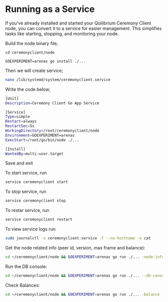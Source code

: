 # Running as a Service

If you've already installed and started your Quilibrium Ceremony Client node, you can convert it to a service for easier management. This simplifies tasks like starting, stopping, and monitoring your node.

Build the node binary file;

```
cd ceremonyclient/node
```

```
GOEXPERIMENT=arenas go install ./...
```

Then we will create service;

```bash
nano /lib/systemd/system/ceremonyclient.service
```

Write the code below;

```bash
[Unit]
Description=Ceremony Client Go App Service

[Service]
Type=simple
Restart=always
RestartSec=5s
WorkingDirectory=/root/ceremonyclient/node
Environment=GOEXPERIMENT=arenas
ExecStart=/root/go/bin/node ./...

[Install]
WantedBy=multi-user.target
```

Save and exit

To start service, run

```bash
service ceremonyclient start
```

To stop service, run

```bash
service ceremonyclient stop
```

To restar service, run

```bash
service ceremonyclient restart
```

To view service logs run

```bash
sudo journalctl -u ceremonyclient.service -f --no-hostname -o cat
```

Get the node related info (peer id, version, max frame and balance):

```bash
cd ~/ceremonyclient/node && GOEXPERIMENT=arenas go run ./... -node-info
```

Run the DB console:

```bash
cd ~/ceremonyclient/node && GOEXPERIMENT=arenas go run ./... --db-console
```

Check Balances:

```bash
cd ~/ceremonyclient/node && GOEXPERIMENT=arenas go run ./... -balance
```
